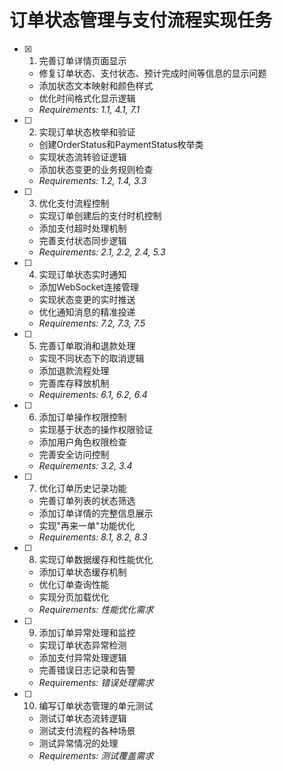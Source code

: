 # 订单状态管理与支付流程实现任务

- [x] 1. 完善订单详情页面显示
  - 修复订单状态、支付状态、预计完成时间等信息的显示问题
  - 添加状态文本映射和颜色样式
  - 优化时间格式化显示逻辑
  - _Requirements: 1.1, 4.1, 7.1_

- [ ] 2. 实现订单状态枚举和验证
  - 创建OrderStatus和PaymentStatus枚举类
  - 实现状态流转验证逻辑
  - 添加状态变更的业务规则检查
  - _Requirements: 1.2, 1.4, 3.3_

- [ ] 3. 优化支付流程控制
  - 实现订单创建后的支付时机控制
  - 添加支付超时处理机制
  - 完善支付状态同步逻辑
  - _Requirements: 2.1, 2.2, 2.4, 5.3_

- [ ] 4. 实现订单状态实时通知
  - 添加WebSocket连接管理
  - 实现状态变更的实时推送
  - 优化通知消息的精准投递
  - _Requirements: 7.2, 7.3, 7.5_

- [ ] 5. 完善订单取消和退款处理
  - 实现不同状态下的取消逻辑
  - 添加退款流程处理
  - 完善库存释放机制
  - _Requirements: 6.1, 6.2, 6.4_

- [ ] 6. 添加订单操作权限控制
  - 实现基于状态的操作权限验证
  - 添加用户角色权限检查
  - 完善安全访问控制
  - _Requirements: 3.2, 3.4_

- [ ] 7. 优化订单历史记录功能
  - 完善订单列表的状态筛选
  - 添加订单详情的完整信息展示
  - 实现"再来一单"功能优化
  - _Requirements: 8.1, 8.2, 8.3_

- [ ] 8. 实现订单数据缓存和性能优化
  - 添加订单状态缓存机制
  - 优化订单查询性能
  - 实现分页加载优化
  - _Requirements: 性能优化需求_

- [ ] 9. 添加订单异常处理和监控
  - 实现订单状态异常检测
  - 添加支付异常处理逻辑
  - 完善错误日志记录和告警
  - _Requirements: 错误处理需求_

- [ ] 10. 编写订单状态管理的单元测试
  - 测试订单状态流转逻辑
  - 测试支付流程的各种场景
  - 测试异常情况的处理
  - _Requirements: 测试覆盖需求_